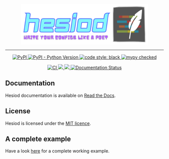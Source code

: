 <p align="center">
    <img src="images/hesiod.svg" alt="logo" width="80%"/>
</p>

---

<p align="center">
    <a href="https://pypi.org/project/hesiod/">
        <img src="https://img.shields.io/pypi/v/hesiod" alt="PyPI" />
    </a>
    <a href="#">
        <img src="https://img.shields.io/pypi/pyversions/hesiod" alt="PyPI - Python Version" />
    </a>
    <a href="https://github.com/psf/black">
        <img src="https://img.shields.io/badge/code%20style-black-000000.svg" alt="code style: black" />
    </a>
    <a href="http://mypy-lang.org/">
        <img src="http://www.mypy-lang.org/static/mypy_badge.svg" alt="mypy checked" />
    </a>
</p>
<p align="center">
    <a href="https://github.com/lykius/hesiod">
        <img src="https://github.com/lykius/hesiod/workflows/CI/badge.svg" alt="CI" />
    </a>
    <a href="https://codecov.io/gh/lykius/hesiod">
        <img src="https://codecov.io/gh/lykius/hesiod/branch/main/graph/badge.svg?token=COY51YDQE8"/>
    </a>
    <a href="https://www.codacy.com/gh/lykius/hesiod/dashboard?utm_source=github.com&amp;utm_medium=referral&amp;utm_content=lykius/hesiod&amp;utm_campaign=Badge_Grade">
        <img src="https://app.codacy.com/project/badge/Grade/db4c5b3580744047988516213b75287c"/>
    </a>
    <a href='https://hesiod.readthedocs.io/en/latest/'>
        <img src='https://readthedocs.org/projects/hesiod/badge/?version=latest' alt='Documentation Status' />
    </a>
</p>

## Documentation
Hesiod documentation is available on [Read the Docs](https://hesiod.readthedocs.io/en/latest/).

## License
Hesiod is licensed under the [MIT licence](https://github.com/lykius/hesiod/blob/main/LICENSE).

## A complete example
Have a look [here](https://github.com/lykius/hesiod-test) for a complete working example.
